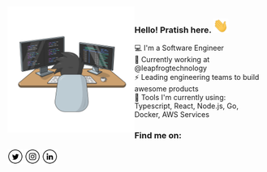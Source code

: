 <img src="https://raw.githubusercontent.com/pratishshr/pratishshr/master/developer.svg" width="250px" align="left" />

###  Hello! Pratish here. <img src="https://raw.githubusercontent.com/pratishshr/pratishshr/master/hi.gif" width="30px" />

:computer:  I'm a Software Engineer    
:briefcase: Currently working at @leapfrogtechnology    
:zap: Leading engineering teams to build awesome products    
:wrench: Tools I'm currently using: Typescript, React, Node.js,  Go, Docker, AWS Services

### Find me on:

<a href="https://twitter.com/pratishshr" target="_blank"><img src="https://raw.githubusercontent.com/pratishshr/pratishshr/master/twitter.png" alt="Twitter" width="30"></a>
<a href="https://www.instagram.com/pratishshr" target="_blank"><img src="https://raw.githubusercontent.com/pratishshr/pratishshr/master/instagram.png" alt="Instagram" width="30"></a>
<a href="https://www.linkedin.com/in/pratishshr/" target="_blank"><img src="https://raw.githubusercontent.com/pratishshr/pratishshr/master/linkedin.png" alt="LinkedIn" width="30"></a>
